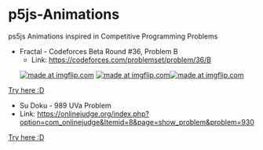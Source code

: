 # p5js-Animations
ps5js Animations inspired in Competitive Programming Problems

* Fractal - Codeforces Beta Round #36, Problem B
  * Link: https://codeforces.com/problemset/problem/36/B

<p align="center">
<a href="https://imgflip.com/gif/3hxtm6"><img src="https://i.imgflip.com/3hxtm6.gif" title="made at imgflip.com"/></a> <a href="https://imgflip.com/gif/3hxuls"><img src="https://i.imgflip.com/3hxuls.gif" title="made at imgflip.com"/></a><a href="https://imgflip.com/gif/3hxusu"><img src="https://i.imgflip.com/3hxusu.gif" title="made at imgflip.com"/></a>
</p>  

[Try here :D](https://editor.p5js.org/lafifi/present/ND89OZzdJ)

* Su Doku  - 989 UVa Problem
 * Link: https://onlinejudge.org/index.php?option=com_onlinejudge&Itemid=8&page=show_problem&problem=930
 
<p align="center">
</p>  

[Try here :D](https://editor.p5js.org/lafifi/present/nYsSBciOz)
